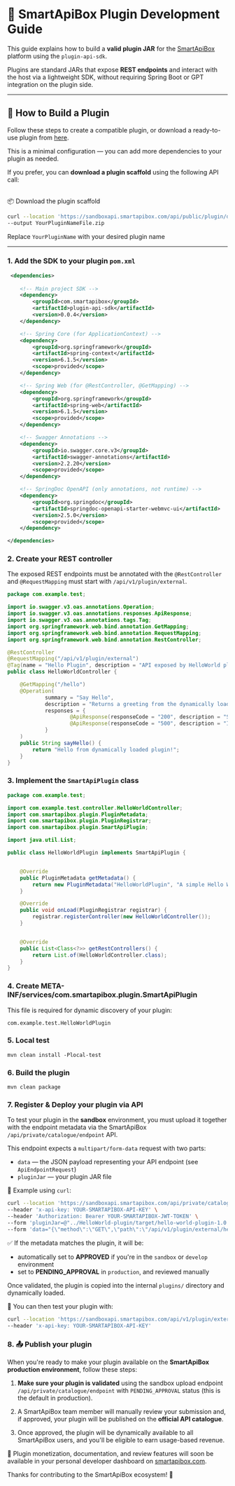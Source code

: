 # 🧩 SmartApiBox Plugin Development Guide

This guide explains how to build a **valid plugin JAR** for the [SmartApiBox](https://smartapibox.com) platform using the `plugin-api-sdk`.

Plugins are standard JARs that expose **REST endpoints** and interact with the host via a lightweight SDK, without requiring Spring Boot or GPT integration on the plugin side.

---

## 🚀 How to Build a Plugin

Follow these steps to create a compatible plugin, or download a ready-to-use plugin from [here](https://github.com/IzzOnLineV2/plugin_example).

This is a minimal configuration — you can add more dependencies to your plugin as needed.

If you prefer, you can **download a plugin scaffold** using the following API call:  
<br>

📦 Download the plugin scaffold
```bash
curl --location 'https://sandboxapi.smartapibox.com/api/public/plugin/download?pluginName=YourPluginName' \
--output YourPluginNameFile.zip
```
Replace `YourPluginName` with your desired plugin name


---

### 1. Add the SDK to your plugin `pom.xml`

```xml
 <dependencies>
    
    <!-- Main project SDK -->
    <dependency>
        <groupId>com.smartapibox</groupId>
        <artifactId>plugin-api-sdk</artifactId>
        <version>0.0.4</version>
    </dependency>

    <!-- Spring Core (for ApplicationContext) -->
    <dependency>
        <groupId>org.springframework</groupId>
        <artifactId>spring-context</artifactId>
        <version>6.1.5</version>
        <scope>provided</scope>
    </dependency>

    <!-- Spring Web (for @RestController, @GetMapping) -->
    <dependency>
        <groupId>org.springframework</groupId>
        <artifactId>spring-web</artifactId>
        <version>6.1.5</version>
        <scope>provided</scope>
    </dependency>

    <!-- Swagger Annotations -->
    <dependency>
        <groupId>io.swagger.core.v3</groupId>
        <artifactId>swagger-annotations</artifactId>
        <version>2.2.20</version>
        <scope>provided</scope>
    </dependency>

    <!-- SpringDoc OpenAPI (only annotations, not runtime) -->
    <dependency>
        <groupId>org.springdoc</groupId>
        <artifactId>springdoc-openapi-starter-webmvc-ui</artifactId>
        <version>2.5.0</version>
        <scope>provided</scope>
    </dependency>

</dependencies>
```
### 2. Create your REST controller
The exposed REST endpoints must be annotated with the `@RestController` and `@RequestMapping` must start with `/api/v1/plugin/external`.

```java
package com.example.test;

import io.swagger.v3.oas.annotations.Operation;
import io.swagger.v3.oas.annotations.responses.ApiResponse;
import io.swagger.v3.oas.annotations.tags.Tag;
import org.springframework.web.bind.annotation.GetMapping;
import org.springframework.web.bind.annotation.RequestMapping;
import org.springframework.web.bind.annotation.RestController;

@RestController
@RequestMapping("/api/v1/plugin/external")
@Tag(name = "Hello Plugin", description = "API exposed by HelloWorld plugin")
public class HelloWorldController {

    @GetMapping("/hello")
    @Operation(
            summary = "Say Hello",
            description = "Returns a greeting from the dynamically loaded plugin",
            responses = {
                    @ApiResponse(responseCode = "200", description = "Successful response"),
                    @ApiResponse(responseCode = "500", description = "Internal error")
            }
    )
    public String sayHello() {
        return "Hello from dynamically loaded plugin!";
    }
}

```
### 3. Implement the `SmartApiPlugin` class

```java
package com.example.test;

import com.example.test.controller.HelloWorldController;
import com.smartapibox.plugin.PluginMetadata;
import com.smartapibox.plugin.PluginRegistrar;
import com.smartapibox.plugin.SmartApiPlugin;

import java.util.List;

public class HelloWorldPlugin implements SmartApiPlugin {


    @Override
    public PluginMetadata getMetadata() {
        return new PluginMetadata("HelloWorldPlugin", "A simple Hello World plugin", "1.0.0", "Stefania", "/api/v1/plugin/external/hello", PluginMetadata.HttpMethod.GET);
    }

    @Override
    public void onLoad(PluginRegistrar registrar) {
        registrar.registerController(new HelloWorldController());
    }


    @Override
    public List<Class<?>> getRestControllers() {
        return List.of(HelloWorldController.class);
    }
}
```
### 4. Create META-INF/services/com.smartapibox.plugin.SmartApiPlugin
This file is required for dynamic discovery of your plugin:
```text
com.example.test.HelloWorldPlugin
```

### 5. Local test
```mvn
mvn clean install -Plocal-test
```

### 6. Build the plugin
```mvn
mvn clean package
```

### 7. Register & Deploy your plugin via API

To test your plugin in the **sandbox** environment, you must upload it together with the endpoint metadata via the SmartApiBox `/api/private/catalogue/endpoint` API.

This endpoint expects a `multipart/form-data` request with two parts:

- `data` — the JSON payload representing your API endpoint (see `ApiEndpointRequest`)
- `pluginJar` — your plugin JAR file

🧾 Example using `curl`:

```bash
curl --location 'https://sandboxapi.smartapibox.com/api/private/catalogue/endpoint' \
--header 'x-api-key: YOUR-SMARTAPIBOX-API-KEY' \
--header 'Authorization: Bearer YOUR-SMARTAPIBOX-JWT-TOKEN' \
--form 'pluginJar=@"../HelloWorld-plugin/target/hello-world-plugin-1.0.0.jar"' \
--form 'data="{\"method\":\"GET\",\"path\":\"/api/v1/plugin/external/hello\",\"headers\":[{\"name\":\"x-api-key\",\"value\":\"REQUIRED\",\"description\":null}],\"example\":\"example string\",\"name\":\"name string\",\"requiresAuth\":false,\"consumes\":\"application/json\",\"tags\":[\"NO GPT REQUIRED\"],\"categoryIds\":[6],\"description\":\"descrizione\"}";type=application/json'
```

✅ If the metadata matches the plugin, it will be:
- automatically set to **APPROVED** if you're in the `sandbox` or `develop` environment
- set to **PENDING_APPROVAL** in `production`, and reviewed manually

Once validated, the plugin is copied into the internal `plugins/` directory and dynamically loaded.

🧪 You can then test your plugin with:

```bash
curl --location 'https://sandboxapi.smartapibox.com/api/v1/plugin/external/hello' \
--header 'x-api-key: YOUR-SMARTAPIBOX-API-KEY'
```

### 8. 📤 Publish your plugin

When you're ready to make your plugin available on the **SmartApiBox production environment**, follow these steps:

1. **Make sure your plugin is validated** using the sandbox upload endpoint `/api/private/catalogue/endpoint` with `PENDING_APPROVAL` status (this is the default in production).

2. A SmartApiBox team member will manually review your submission and, if approved, your plugin will be published on the **official API catalogue**.

3. Once approved, the plugin will be dynamically available to all SmartApiBox users, and you'll be eligible to earn usage-based revenue.

📨 Plugin monetization, documentation, and review features will soon be available in your personal developer dashboard on [smartapibox.com](https://smartapibox.com).

Thanks for contributing to the SmartApiBox ecosystem! 🎉